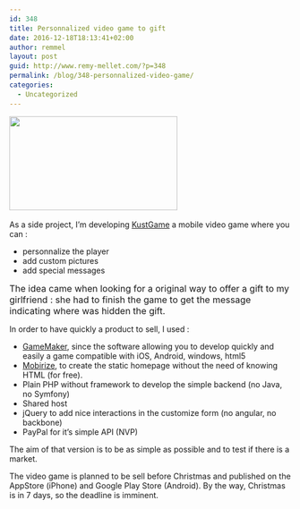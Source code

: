 ```yaml
---
id: 348
title: Personnalized video game to gift
date: 2016-12-18T18:13:41+02:00
author: remmel
layout: post
guid: http://www.remy-mellet.com/?p=348
permalink: /blog/348-personnalized-video-game/
categories:
  - Uncategorized
---
```

[<img class="size-medium wp-image-350 aligncenter" title="KustAdventure : personnalized game to gift" src="/wp-content/uploads/2016/12/Screenshot_2016-12-18-16-42-03-994_com.kustgame.kustmario-300x168.png" alt="" width="300" height="168" srcset="http://www.remy-mellet.com/wp-content/uploads/2016/12/Screenshot_2016-12-18-16-42-03-994_com.kustgame.kustmario-300x168.png 300w, http://www.remy-mellet.com/wp-content/uploads/2016/12/Screenshot_2016-12-18-16-42-03-994_com.kustgame.kustmario-1024x576.png 1024w" sizes="(max-width: 300px) 100vw, 300px" />](http://www.KustGame.com)

As a side project, I&#8217;m developing [KustGame](http://www.KustGame.com) a mobile video game where you can :

  * personnalize the player
  * add custom pictures
  * add special messages

<span style="font-size: 16px;">The idea came when looking for a original way to offer a gift to my girlfriend : she had to finish the game to get the message indicating where was hidden the gift.</span>

In order to have quickly a product to sell, I used :

  * [GameMaker](http://www.yoyogames.com/gamemaker), since the software allowing you to develop quickly and easily a game compatible with iOS, Android, windows, html5
  * [Mobirize](https://mobirise.com/), to create the static homepage without the need of knowing HTML (for free).
  * Plain PHP without framework to develop the simple backend (no Java, no Symfony)
  * Shared host
  * jQuery to add nice interactions in the customize form (no angular, no backbone)
  * PayPal for it&#8217;s simple API (NVP)

The aim of that version is to be as simple as possible and to test if there is a market.

The video game is planned to be sell before Christmas and published on the AppStore (iPhone) and Google Play Store (Android). By the way, Christmas is in 7 days, so the deadline is imminent.

&nbsp;